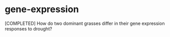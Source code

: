 # gene-expression
[COMPLETED] How do two dominant grasses differ in their gene expression responses to drought?
